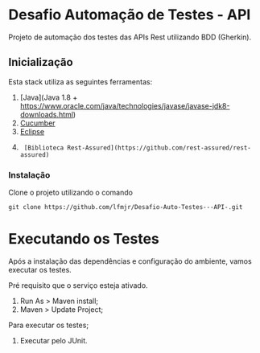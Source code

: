 #  Desafio Automação de Testes - API

Projeto de automação dos testes das APIs Rest utilizando BDD (Gherkin).

## Inicialização
Esta stack utiliza as seguintes ferramentas:
1.	[Java](Java 1.8 + https://www.oracle.com/java/technologies/javase/javase-jdk8-downloads.html)
2.	[Cucumber](https://cucumber.io/)
3.	[Eclipse](https://www.eclipse.org/)
4.      [Biblioteca Rest-Assured](https://github.com/rest-assured/rest-assured)

### Instalação
Clone o projeto utilizando o comando
```
git clone https://github.com/lfmjr/Desafio-Auto-Testes---API-.git

```

# Executando os Testes
Após a instalação das dependências e configuração do ambiente, vamos executar os testes.

Pré requisito que o serviço esteja ativado.

1. Run As > Maven install;
2. Maven > Update Project;

Para executar os testes;

1. Executar pelo JUnit.